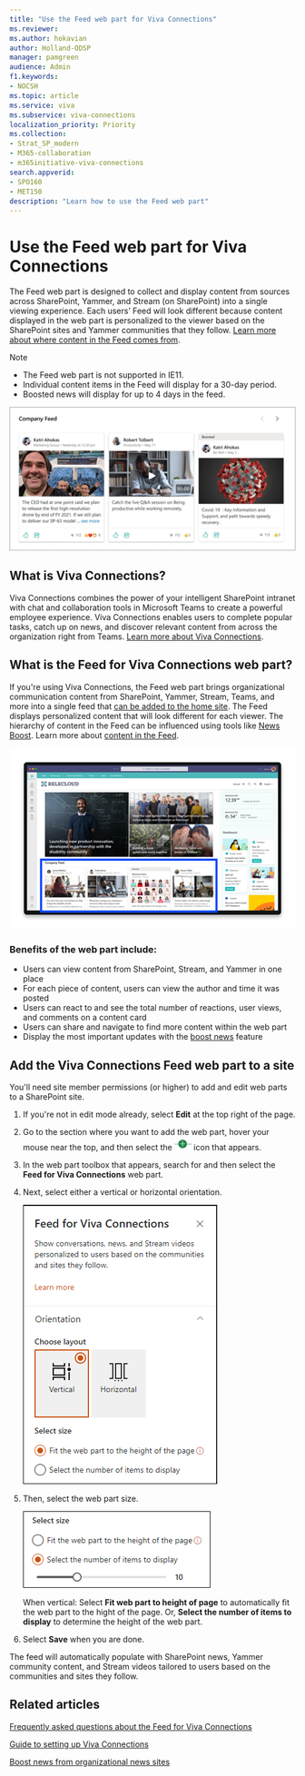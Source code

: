 ```yaml
---
title: "Use the Feed web part for Viva Connections"
ms.reviewer: 
ms.author: hokavian
author: Holland-ODSP
manager: pamgreen
audience: Admin
f1.keywords:
- NOCSH
ms.topic: article
ms.service: viva
ms.subservice: viva-connections
localization_priority: Priority
ms.collection:  
- Strat_SP_modern
- M365-collaboration
- m365initiative-viva-connections 
search.appverid:
- SPO160
- MET150
description: "Learn how to use the Feed web part"
---
```


# Use the Feed web part for Viva Connections

The Feed web part is designed to collect and display content from sources across SharePoint, Yammer, and Stream (on SharePoint) into a single viewing experience. Each users’ Feed will look different because content displayed in the web part is personalized to the viewer based on the SharePoint sites and Yammer communities that they follow. [Learn more about where content in the Feed comes from](/viva/connections/faqs-viva-connections-feed).

> [!NOTE]
> - The Feed web part is not supported in IE11.
> - Individual content items in the Feed will display for a 30-day period.
> - Boosted news will display for up to 4 days in the feed.

![Screenshot of company feed](../media/company-feed.png)

## What is Viva Connections?

Viva Connections combines the power of your intelligent SharePoint intranet with chat and collaboration tools in Microsoft Teams to create a powerful employee experience. Viva Connections enables users to complete popular tasks, catch up on news, and discover relevant content from across the organization right from Teams. [Learn more about Viva Connections](/viva/connections/viva-connections-overview).

## What is the Feed for Viva Connections web part?

If you're using Viva Connections, the Feed web part brings organizational communication content from SharePoint, Yammer, Stream, Teams, and more into a single feed that [can be added to the home site](/viva/connections/home-site-plan). The Feed displays personalized content that will look different for each viewer. The hierarchy of content in the Feed can be influenced using tools like [News Boost](https://support.microsoft.com/en-us/office/boost-sharepoint-news-from-organization-news-sites-46ad8dc5-8f3b-4d81-853d-8bbbdd0f9c83). Learn more about [content in the Feed](/viva/connections/faqs-viva-connections-feed).

![Screenshot with the company feed highlighted](../media/connections/use-feed-web-part/feedwebpart_highlighted.png) 

### Benefits of the web part include:

 - Users can view content from SharePoint, Stream, and Yammer in one place
 - For each piece of content, users can view the author and time it was posted
 - Users can react to and see the total number of reactions, user views, and comments on a content card
 - Users can share and navigate to find more content within the web part
 - Display the most important updates with the [boost news](https://support.microsoft.com/office/boost-news-from-organization-news-sites-46ad8dc5-8f3b-4d81-853d-8bbbdd0f9c83) feature
 

   
## Add the Viva Connections Feed web part to a site
You'll need site member permissions (or higher) to add and edit web parts to a SharePoint site.


 1. If you're not in edit mode already, select **Edit** at the top right of the page.

 2. Go to the section where you want to add the web part, hover your mouse near the top, and then select the ![icon](../media/circle-icon.png) icon that appears.

 3. In the web part toolbox that appears, search for and then select the **Feed for Viva Connections** web part.
 
 4. Next, select either a vertical or horizontal orientation.

    ![Screenshot of the company feed orientation settings](../media/connections/use-feed-web-part/feed-settings.png) 

 5. Then, select the web part size.

    ![Screenshot of the company feed size settings](../media/connections/use-feed-web-part/feed-size.png)

    When vertical: Select **Fit web part to height of page** to automatically fit the web part to the hight of the page. Or, **Select the number of items to display** to determine the height of the web part.

 6. Select **Save** when you are done.
 
The feed will automatically populate with SharePoint news, Yammer community content, and Stream videos tailored to users based on the communities and sites they follow.


## Related articles

[Frequently asked questions about the Feed for Viva Connections](/viva/connections/faqs-viva-connections-feed)

[Guide to setting up Viva Connections](/viva/connections/guide-to-setting-up-viva-connections)

[Boost news from organizational news sites](https://support.microsoft.com/office/boost-news-from-organization-news-sites-46ad8dc5-8f3b-4d81-853d-8bbbdd0f9c83)





 
